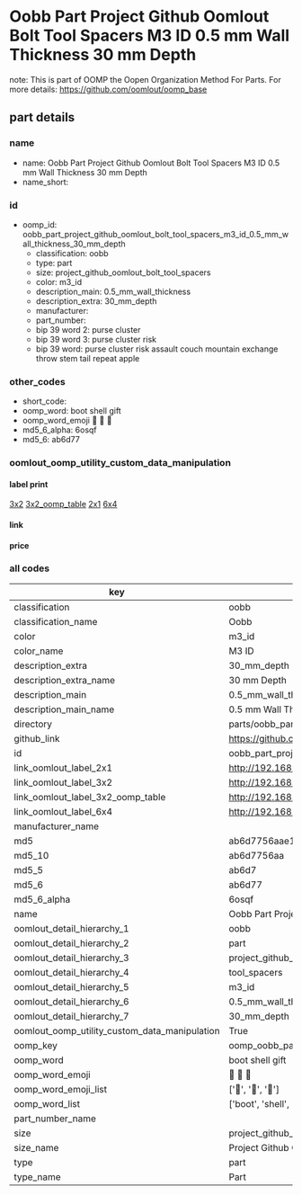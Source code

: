 # Oobb Part Project Github Oomlout Bolt Tool Spacers M3 ID 0.5 mm Wall Thickness 30 mm Depth  

note: This is part of OOMP the Oopen Organization Method For Parts. For more details: https://github.com/oomlout/oomp_base

##  part details
  







### name
* name: Oobb Part Project Github Oomlout Bolt Tool Spacers M3 ID 0.5 mm Wall Thickness 30 mm Depth
* name_short: 
### id
* oomp_id: oobb_part_project_github_oomlout_bolt_tool_spacers_m3_id_0.5_mm_wall_thickness_30_mm_depth
  * classification: oobb
  * type: part
  * size: project_github_oomlout_bolt_tool_spacers
  * color: m3_id
  * description_main: 0.5_mm_wall_thickness
  * description_extra: 30_mm_depth
  * manufacturer: 
  * part_number: 
  * bip 39 word 2: purse cluster
  * bip 39 word 3: purse cluster risk
  * bip 39 word: purse cluster risk assault couch mountain exchange throw stem tail repeat apple

### other_codes
* short_code: 
* oomp_word: boot shell gift
* oomp_word_emoji :boot: :shell: :gift:
* md5_6_alpha: 6osqf
* md5_6: ab6d77






### oomlout_oomp_utility_custom_data_manipulation
#### label print
[3x2](http://192.168.1.245:1112/?label=oomp%206osqf)
[3x2_oomp_table](http://192.168.1.108:1112/?label=oomp%206osqf)
[2x1](http://192.168.1.242:1112/?label=oomp%206osqf)
[6x4](http://192.168.1.55:1112/?label=oomp%206osqf)    

#### link

                              

#### price







### all codes 
| key | value |  
| --- | --- |  
| classification | oobb |  
| classification_name | Oobb |  
| color | m3_id |  
| color_name | M3 ID |  
| description_extra | 30_mm_depth |  
| description_extra_name | 30 mm Depth |  
| description_main | 0.5_mm_wall_thickness |  
| description_main_name | 0.5 mm Wall Thickness |  
| directory | parts/oobb_part_project_github_oomlout_bolt_tool_spacers_m3_id_0.5_mm_wall_thickness_30_mm_depth |  
| github_link | https://github.com/oomlout/oomlout_oomp_part_src/tree/main/parts/oobb_part_project_github_oomlout_bolt_tool_spacers_m3_id_0.5_mm_wall_thickness_30_mm_depth |  
| id | oobb_part_project_github_oomlout_bolt_tool_spacers_m3_id_0.5_mm_wall_thickness_30_mm_depth |  
| link_oomlout_label_2x1 | http://192.168.1.242:1112/?label=oomp%206osqf |  
| link_oomlout_label_3x2 | http://192.168.1.245:1112/?label=oomp%206osqf |  
| link_oomlout_label_3x2_oomp_table | http://192.168.1.108:1112/?label=oomp%206osqf |  
| link_oomlout_label_6x4 | http://192.168.1.55:1112/?label=oomp%206osqf |  
| manufacturer_name |  |  
| md5 | ab6d7756aae149d6421870d974cb1d74 |  
| md5_10 | ab6d7756aa |  
| md5_5 | ab6d7 |  
| md5_6 | ab6d77 |  
| md5_6_alpha | 6osqf |  
| name | Oobb Part Project Github Oomlout Bolt Tool Spacers M3 ID 0.5 mm Wall Thickness 30 mm Depth |  
| oomlout_detail_hierarchy_1 | oobb |  
| oomlout_detail_hierarchy_2 | part |  
| oomlout_detail_hierarchy_3 | project_github_bolt |  
| oomlout_detail_hierarchy_4 | tool_spacers |  
| oomlout_detail_hierarchy_5 | m3_id |  
| oomlout_detail_hierarchy_6 | 0.5_mm_wall_thickness |  
| oomlout_detail_hierarchy_7 | 30_mm_depth |  
| oomlout_oomp_utility_custom_data_manipulation | True |  
| oomp_key | oomp_oobb_part_project_github_oomlout_bolt_tool_spacers_m3_id_0.5_mm_wall_thickness_30_mm_depth |  
| oomp_word | boot shell gift |  
| oomp_word_emoji | :boot: :shell: :gift: |  
| oomp_word_emoji_list | [':boot:', ':shell:', ':gift:'] |  
| oomp_word_list | ['boot', 'shell', 'gift'] |  
| part_number_name |  |  
| size | project_github_oomlout_bolt_tool_spacers |  
| size_name | Project Github Oomlout Bolt Tool Spacers |  
| type | part |  
| type_name | Part |  
